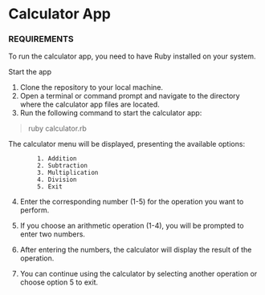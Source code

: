 # Calculator App

### REQUIREMENTS
To run the calculator app, you need to have Ruby installed on your system.

Start the app
1. Clone the repository to your local machine.
2. Open a terminal or command prompt and navigate to the directory where the calculator app files are located.
3. Run the following command to start the calculator app:
> ruby calculator.rb

The calculator menu will be displayed, presenting the available options:

            1. Addition
            2. Subtraction
            3. Multiplication
            4. Division
            5. Exit

4. Enter the corresponding number (1-5) for the operation you want to perform.

5. If you choose an arithmetic operation (1-4), you will be prompted to enter two numbers.

6. After entering the numbers, the calculator will display the result of the operation.

7. You can continue using the calculator by selecting another operation or choose option 5 to exit.